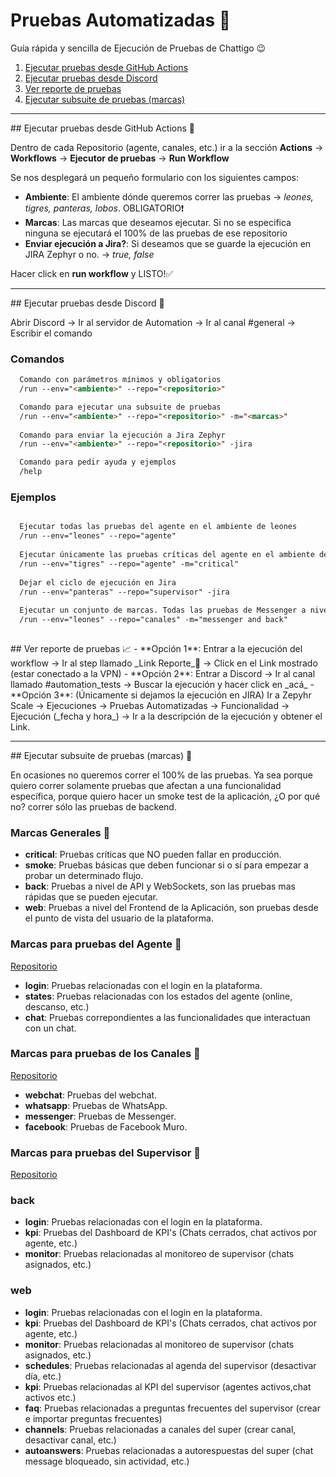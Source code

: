 # Pruebas Automatizadas 🤖

Guía rápida y sencilla de Ejecución de Pruebas de Chattigo 😉


1. [Ejecutar pruebas desde GitHub Actions](#id1)
2. [Ejecutar pruebas desde Discord](#id2)
3. [Ver reporte de pruebas](#id3)
4. [Ejecutar subsuite de pruebas (marcas)](#id4)


---


<div id='id1' />
## Ejecutar pruebas desde GitHub Actions 🚀

Dentro de cada Repositorio (agente, canales, etc.) ir a la sección **Actions** → **Workflows** → **Ejecutor de pruebas** → **Run Workflow**

Se nos desplegará un pequeño formulario con los siguientes campos:

- **Ambiente**: El ambiente dónde queremos correr las pruebas → _leones, tigres, panteras, lobos_. OBLIGATORIO❗
- **Marcas**: Las marcas que deseamos ejecutar. Si no se especifica ninguna se ejecutará el 100% de las pruebas de ese repositorio
- **Enviar ejecución a Jira?**: Si deseamos que se guarde la ejecución en JIRA Zephyr o no. → _true, false_

Hacer click en **run workflow** y LISTO!✅


---


<div id='id2' />
## Ejecutar pruebas desde Discord 👾

Abrir Discord → Ir al servidor de Automation → Ir al canal #general → Escribir el comando

### Comandos
```markdown
  Comando con parámetros mínimos y obligatorios
  /run --env="<ambiente>" --repo="<repositorio>" 

  Comando para ejecutar una subsuite de pruebas
  /run --env="<ambiente>" --repo="<repositorio>" -m="<marcas>"
  
  Comando para enviar la ejecución a Jira Zephyr
  /run --env="<ambiente>" --repo="<repositorio>" -jira

  Comando para pedir ayuda y ejemplos
  /help
```

### Ejemplos
```markdown

  Ejecutar todas las pruebas del agente en el ambiente de leones
  /run --env="leones" --repo="agente"
  
  Ejecutar únicamente las pruebas críticas del agente en el ambiente de tigres
  /run --env="tigres" --repo="agente" -m="critical"
  
  Dejar el ciclo de ejecución en Jira
  /run --env="panteras" --repo="supervisor" -jira
  
  Ejecutar un conjunto de marcas. Todas las pruebas de Messenger a nivel de Backend
  /run --env="leones" --repo="canales" -m="messenger and back"
  
 ```



<div id='id3' />
## Ver reporte de pruebas 📈
- **Opción 1**: Entrar a la ejecución del workflow → Ir al step llamado _Link Reporte_📌 → Click en el Link mostrado (estar conectado a la VPN)
- **Opción 2**: Entrar a Discord → Ir al canal llamado #automation_tests → Buscar la ejecución y hacer click en _acá_
- **Opción 3**: (Únicamente si dejamos la ejecución en JIRA) Ir a Zepyhr Scale → Ejecuciones → Pruebas Automatizadas → Funcionalidad → Ejecución (_fecha y hora_) → Ir a la descripción de la ejecución y obtener el Link.


---


<div id='id4' />
## Ejecutar subsuite de pruebas (marcas) 🔖

En ocasiones no queremos correr el 100% de las pruebas. Ya sea porque quiero correr solamente pruebas que afectan a una funcionalidad específica, porque quiero hacer un smoke test de la aplicación, ¿O por qué no? correr sólo las pruebas de backend.

### Marcas Generales 🔖

- **critical**: Pruebas críticas que NO pueden fallar en producción. 
- **smoke**: Pruebas básicas que deben funcionar si o sí para empezar a probar un determinado flujo.
- **back**: Pruebas a nivel de API y WebSockets, son las pruebas mas rápidas que se pueden ejecutar.
- **web**: Pruebas a nivel del Frontend de la Aplicación, son pruebas desde el punto de vista del usuario de la plataforma.

### Marcas para pruebas del Agente 🔖
[Repositorio](https://github.com/chattigodev/automation-agente)
- **login**: Pruebas relacionadas con el login en la plataforma.
- **states**: Pruebas relacionadas con los estados del agente (online, descanso, etc.)
- **chat**: Pruebas correpondientes a las funcionalidades que interactuan con un chat.

### Marcas para pruebas de los Canales 🔖
[Repositorio](https://github.com/chattigodev/automation-canales)
- **webchat**: Pruebas del webchat.
- **whatsapp**: Pruebas de WhatsApp.
- **messenger**: Pruebas de Messenger.
- **facebook**: Pruebas de Facebook Muro.

### Marcas para pruebas del Supervisor 🔖
[Repositorio](https://github.com/chattigodev/automation-supervisor)

### back
  - **login**: Pruebas relacionadas con el login en la plataforma.
  - **kpi**: Pruebas del Dashboard de KPI's (Chats cerrados, chat activos por agente, etc.)
  - **monitor**: Pruebas relacionadas al monitoreo de supervisor (chats asignados, etc.)

### web
  - **login**: Pruebas relacionadas con el login en la plataforma.
  - **kpi**: Pruebas del Dashboard de KPI's (Chats cerrados, chat activos por agente, etc.)
  - **monitor**: Pruebas relacionadas al monitoreo de supervisor (chats asignados, etc.) 
  - **schedules**: Pruebas relacionadas al agenda del supervisor (desactivar día, etc.) 
  - **kpi**: Pruebas relacionadas al KPI del supervisor (agentes activos,chat activos etc.) 
  - **faq**: Pruebas relacionadas a preguntas frecuentes del supervisor (crear e importar preguntas frecuentes) 
  - **channels**:  Pruebas relacionadas a canales del super (crear canal, desactivar canal, etc.)
- **autoanswers**:  Pruebas relacionadas a autorespuestas del super (chat message bloqueado, sin actividad, etc.)
